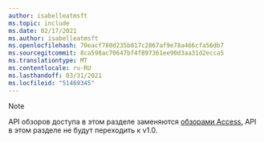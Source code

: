 ```yaml
---
author: isabelleatmsft
ms.topic: include
ms.date: 02/17/2021
ms.author: isabelleatmsft
ms.openlocfilehash: 70eacf780d235b817c2867af9e78a466cfa56db7
ms.sourcegitcommit: 8ca598ac70647bf4f897361ee90d3aa31d2ecca5
ms.translationtype: MT
ms.contentlocale: ru-RU
ms.lasthandoff: 03/31/2021
ms.locfileid: "51469345"
---
```

<!-- markdownlint-disable MD041-->

>[!NOTE]
>API обзоров доступа в этом разделе заменяются [обзорами Access.](https://docs.microsoft.com/en-us/graph/api/resources/accessreviews-root?view=graph-rest-beta) API в этом разделе не будут переходить к v1.0.
